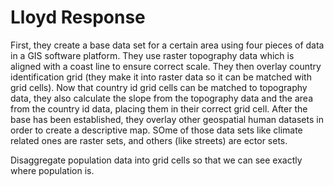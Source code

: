 # Lloyd Response

First, they create a base data set for a certain area using four pieces of data in a GIS software platform. They use raster topography data which is aligned with a coast line to ensure correct scale. They then overlay country identification grid (they make it into raster data so it can be matched with grid cells). Now that country id grid cells can be matched to topography data, they also calculate the slope from the topography data and the area from the country id data, placing them in their correct grid cell. After the base has been established, they overlay other geospatial human datasets in order to create a descriptive map. SOme of those data sets like climate related ones are raster sets, and others (like streets) are ector sets. 

Disaggregate population data into grid cells so that we can see exactly where population is. 

